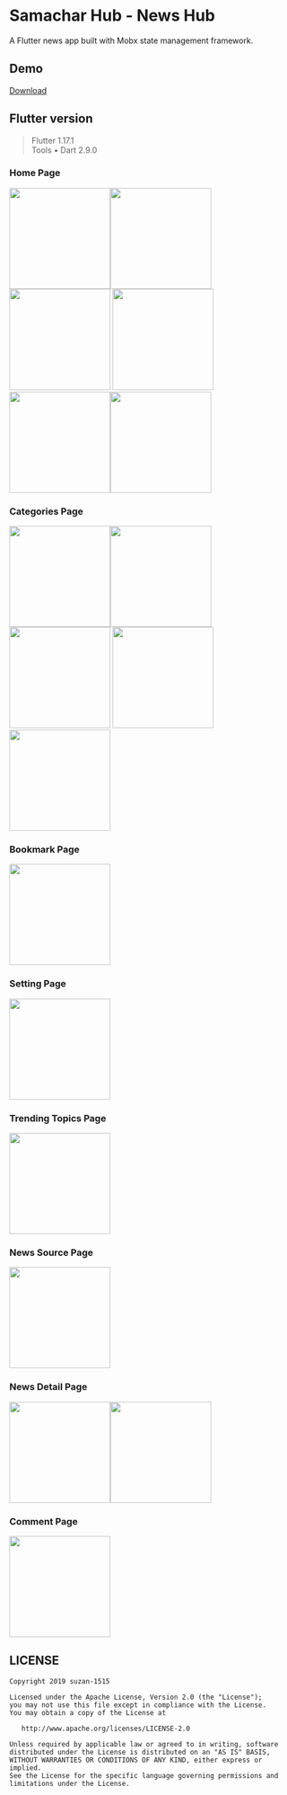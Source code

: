 # Samachar Hub - News Hub

A Flutter news app built with Mobx state management framework.

## Demo
<a href='https://github.com/suzan-1515/Samachar-Hub/releases/download/demo/app-release.apk'>Download</a>

## Flutter version
>Flutter 1.17.1  
>Tools • Dart 2.9.0  

### Home Page
<img src="https://github.com/suzan-1515/Samachar-Hub/blob/master/screenshots/Screenshot_20200529-220843.jpg" width="180"><img src="https://github.com/suzan-1515/Samachar-Hub/blob/master/screenshots/Screenshot_20200529-220900.jpg" width="180"><img src="https://github.com/suzan-1515/Samachar-Hub/blob/master/screenshots/Screenshot_20200529-220906.jpg" width="180">
<img src="https://github.com/suzan-1515/Samachar-Hub/blob/master/screenshots/Screenshot_20200529-220912.jpg" width="180"><img src="https://github.com/suzan-1515/Samachar-Hub/blob/master/screenshots/Screenshot_20200529-220917.jpg" width="180"><img src="https://github.com/suzan-1515/Samachar-Hub/blob/master/screenshots/Screenshot_20200529-221410.jpg" width="180">

### Categories Page
<img src="https://github.com/suzan-1515/Samachar-Hub/blob/master/screenshots/Screenshot_20200529-221227.jpg" width="180"><img src="https://github.com/suzan-1515/Samachar-Hub/blob/master/screenshots/Screenshot_20200529-221242.jpg" width="180"><img src="https://github.com/suzan-1515/Samachar-Hub/blob/master/screenshots/Screenshot_20200529-221249.jpg" width="180">
<img src="https://github.com/suzan-1515/Samachar-Hub/blob/master/screenshots/Screenshot_20200529-221310.jpg" width="180"><img src="https://github.com/suzan-1515/Samachar-Hub/blob/master/screenshots/Screenshot_20200529-221417.jpg" width="180">

### Bookmark Page
<img src="https://github.com/suzan-1515/Samachar-Hub/blob/master/screenshots/Screenshot_20200529-221319.jpg" width="180">

### Setting Page
<img src="https://github.com/suzan-1515/Samachar-Hub/blob/master/screenshots/Screenshot_20200529-221343.jpg" width="180">

### Trending Topics Page
<img src="https://github.com/suzan-1515/Samachar-Hub/blob/master/screenshots/Screenshot_20200529-221522.jpg" width="180">

### News Source Page
<img src="https://github.com/suzan-1515/Samachar-Hub/blob/master/screenshots/Screenshot_20200529-221640.jpg" width="180">

### News Detail Page
<img src="https://github.com/suzan-1515/Samachar-Hub/blob/master/screenshots/Screenshot_20200529-221045.jpg" width="180"><img src="https://github.com/suzan-1515/Samachar-Hub/blob/master/screenshots/Screenshot_20200529-221437.jpg" width="180">

### Comment Page
<img src="https://github.com/suzan-1515/Samachar-Hub/blob/master/screenshots/Screenshot_20200529-221039.jpg" width="180">

## LICENSE
    Copyright 2019 suzan-1515
    
    Licensed under the Apache License, Version 2.0 (the "License");
    you may not use this file except in compliance with the License.
    You may obtain a copy of the License at
    
       http://www.apache.org/licenses/LICENSE-2.0
    
    Unless required by applicable law or agreed to in writing, software
    distributed under the License is distributed on an "AS IS" BASIS,
    WITHOUT WARRANTIES OR CONDITIONS OF ANY KIND, either express or implied.
    See the License for the specific language governing permissions and
    limitations under the License.